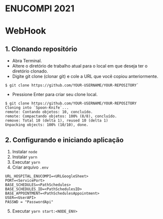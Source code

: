 # ENUCOMPI 2021

# WebHook 


## 1. Clonando repositório

- Abra Terminal.
- Altere o diretório de trabalho atual para o local em que deseja ter o diretório clonado.
- Digite git clone (clonar git) e cole a URL que você copiou anteriormente.

```
$ git clone https://github.com/YOUR-USERNAME/YOUR-REPOSITORY`
```

- Pressione Enter para criar seu clone local.

``` 
$ git clone https://github.com/YOUR-USERNAME/YOUR-REPOSITORY
Cloning into `Spoon-Knife`...
remote: Contando objetos: 10, concluído.
remote: Compactando objetos: 100% (8/8), concluído.
remove: Total 10 (delta 1), reused 10 (delta 1)
Unpacking objects: 100% (10/10), done.
```

## 2. Configurando e iniciando aplicação

1. Instalar `node`
2. Instalar `yarn`
3. Executar `yarn`
4. Criar arquivo `.env`


```
URL_HOSPITAL_ENUCOMPI=<URLGoogleSheet>
PORT=<ServicePort>
BASE_SCHEDULES=<PathSchedules>
BASE_SCHEDULES_ID=<PathSchedulesID>
BASE_APPOINTMENT=<PathSchedulesAppointment>
USER=<UserAPI>
PASSWD = "PasswordApi" 
```

5. Executar `yarn start:<NODE_ENV>`<br><br>
